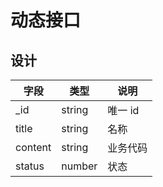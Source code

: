 # 动态接口

## 设计

| 字段    | 类型   | 说明     |
| ------- | ------ | -------- |
| _id     | string | 唯一 id  |
| title   | string | 名称     |
| content | string | 业务代码 |
| status  | number | 状态     |
